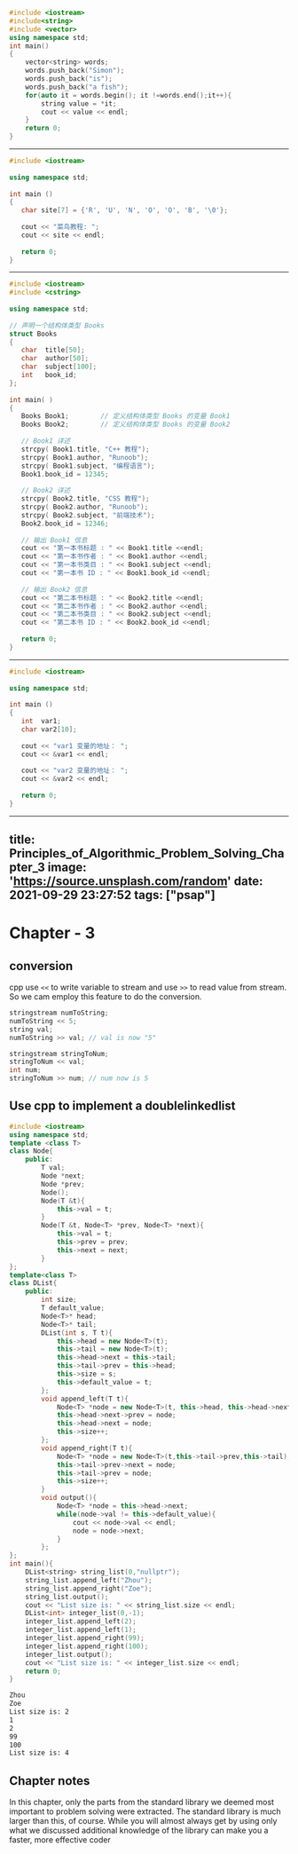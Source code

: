 ```cpp
#include <iostream>
#include<string>
#include <vector>
using namespace std;
int main() 
{
    vector<string> words;
    words.push_back("Simon");
    words.push_back("is");
    words.push_back("a fish");
    for(auto it = words.begin(); it !=words.end();it++){
        string value = *it;
        cout << value << endl;
    }
    return 0;
}
```
-----------------------
```cpp
#include <iostream>
 
using namespace std;
 
int main ()
{
   char site[7] = {'R', 'U', 'N', 'O', 'O', 'B', '\0'};
 
   cout << "菜鸟教程: ";
   cout << site << endl;
 
   return 0;
}
```
----------------------
```cpp
#include <iostream>
#include <cstring>
 
using namespace std;
 
// 声明一个结构体类型 Books 
struct Books
{
   char  title[50];
   char  author[50];
   char  subject[100];
   int   book_id;
};
 
int main( )
{
   Books Book1;        // 定义结构体类型 Books 的变量 Book1
   Books Book2;        // 定义结构体类型 Books 的变量 Book2
 
   // Book1 详述
   strcpy( Book1.title, "C++ 教程");
   strcpy( Book1.author, "Runoob"); 
   strcpy( Book1.subject, "编程语言");
   Book1.book_id = 12345;
 
   // Book2 详述
   strcpy( Book2.title, "CSS 教程");
   strcpy( Book2.author, "Runoob");
   strcpy( Book2.subject, "前端技术");
   Book2.book_id = 12346;
 
   // 输出 Book1 信息
   cout << "第一本书标题 : " << Book1.title <<endl;
   cout << "第一本书作者 : " << Book1.author <<endl;
   cout << "第一本书类目 : " << Book1.subject <<endl;
   cout << "第一本书 ID : " << Book1.book_id <<endl;
 
   // 输出 Book2 信息
   cout << "第二本书标题 : " << Book2.title <<endl;
   cout << "第二本书作者 : " << Book2.author <<endl;
   cout << "第二本书类目 : " << Book2.subject <<endl;
   cout << "第二本书 ID : " << Book2.book_id <<endl;
 
   return 0;
}
```
----------------------------------------
```cpp
#include <iostream>
 
using namespace std;
 
int main ()
{
   int  var1;
   char var2[10];
 
   cout << "var1 变量的地址： ";
   cout << &var1 << endl;
 
   cout << "var2 变量的地址： ";
   cout << &var2 << endl;
 
   return 0;
}
```
---
title: Principles_of_Algorithmic_Problem_Solving_Chapter_3
image: 'https://source.unsplash.com/random'
date: 2021-09-29 23:27:52
tags: ["psap"]
---
# Chapter - 3

## conversion

cpp use `<<` to write variable to stream and use `>>` to read value from stream. So we cam employ this feature to do the conversion.

```cpp
stringstream numToString;
numToString << 5;
string val;
numToString >> val; // val is now "5"

stringstream stringToNum;
stringToNum << val;
int num;
stringToNum >> num; // num now is 5
```

## Use cpp to implement a doublelinkedlist

```cpp
#include <iostream>
using namespace std;
template <class T>
class Node{
    public:
        T val;
        Node *next;
        Node *prev;
        Node();
        Node(T &t){
            this->val = t;
        }
        Node(T &t, Node<T> *prev, Node<T> *next){
            this->val = t;
            this->prev = prev;
            this->next = next;
        }
};
template<class T>
class DList{
    public:
        int size;
        T default_value;
        Node<T>* head;
        Node<T>* tail;
        DList(int s, T t){
            this->head = new Node<T>(t);
            this->tail = new Node<T>(t);
            this->head->next = this->tail;
            this->tail->prev = this->head;
            this->size = s;
            this->default_value = t;
        };
        void append_left(T t){
            Node<T> *node = new Node<T>(t, this->head, this->head->next);
            this->head->next->prev = node;
            this->head->next = node;
            this->size++;
        };
        void append_right(T t){
            Node<T> *node = new Node<T>(t,this->tail->prev,this->tail);
            this->tail->prev->next = node;
            this->tail->prev = node;
            this->size++;
        }
        void output(){
            Node<T> *node = this->head->next;
            while(node->val != this->default_value){
                cout << node->val << endl;
                node = node->next;
            }
        };
};
int main(){
    DList<string> string_list(0,"nullptr");
    string_list.append_left("Zhou");
    string_list.append_right("Zoe");
    string_list.output();
    cout << "List size is: " << string_list.size << endl;
    DList<int> integer_list(0,-1);
    integer_list.append_left(2);
    integer_list.append_left(1);
    integer_list.append_right(99);
    integer_list.append_right(100);
    integer_list.output();
    cout << "List size is: " << integer_list.size << endl;
    return 0;
}
```

```sh
Zhou
Zoe
List size is: 2
1
2
99
100
List size is: 4
```

## Chapter notes
In this chapter, only the parts from the standard library we deemed most important to problem solving were extracted. The standard library is much larger than this, of course. While you will almost always get by using only what we discussed additional knowledge of the library can make you a faster, more effective coder
